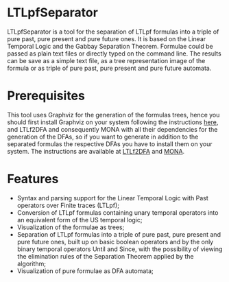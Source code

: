 # LTLpfSeparator

LTLpfSeparator is a tool for the separation of LTLpf formulas into a triple of pure past, pure present and pure future ones.
It is based on the Linear Temporal Logic and the Gabbay Separation Theorem.
Formulae could be passed as plain text files or directly typed on the command line.
The results can be save as a simple text file, as a tree representation image of the formula or as triple of pure past, pure present and pure future automata.

# Prerequisites

This tool uses Graphviz for the generation of the formulas trees, hence you should first install Graphviz on your system following the instructions 
<a href="https://graphviz.org/" title="Graphviz">here</a>, and LTLf2DFA and consequently MONA with all their dependencies for the generation of the DFAs, 
so if you want to generate in addition to the separated formulas the respective DFAs you have to install them on your system. 
The instructions are available at <a href="https://github.com/whitemech/LTLf2DFA" title="LTLf2DFA">LTLf2DFA</a>
and <a href="https://www.brics.dk/mona/" title="MONA">MONA</a>.

# Features

- Syntax and parsing support for the Linear Temporal Logic with Past operators over Finite traces (LTLpf);
- Conversion of LTLpf formulas containing unary temporal operators into an equivalent form of the US temporal logic;
- Visualization of the formulae as trees;
- Separation of LTLpf formulas into a triple of pure past, pure present and pure future ones, 
built up on basic boolean operators and by the only binary temporal operators Until and Since, 
with the possibility of viewing the elimination rules of the Separation Theorem applied by the algorithm;
- Visualization of pure formulae as DFA automata;
